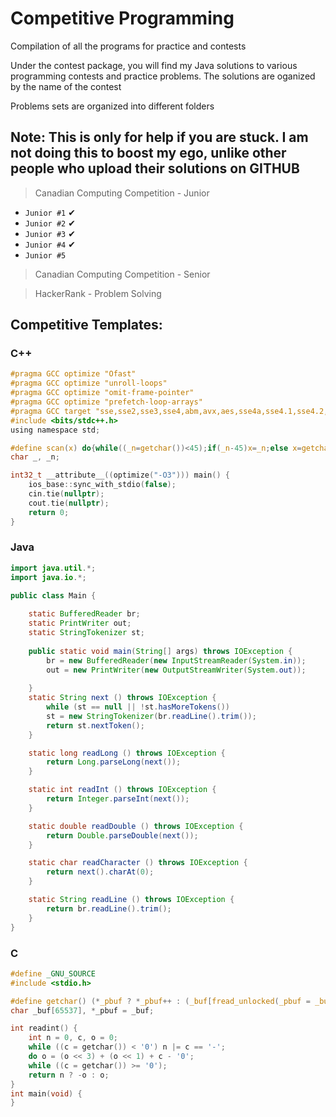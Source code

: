 # Competitive Programming

Compilation of all the programs for practice and contests

Under the contest package, you will find my Java solutions to various programming contests and practice problems. The solutions are oganized by the name of the contest

Problems sets are organized into different folders

## Note: This is only for help if you are stuck. I am not doing this to boost my ego, unlike other people who upload their solutions on GITHUB

  > Canadian Computing Competition - Junior
  - `Junior #1` ✔
  - `Junior #2` ✔
  - `Junior #3` ✔
  - `Junior #4` ✔
  - `Junior #5`
  
  > Canadian Computing Competition - Senior
  
  > HackerRank - Problem Solving
  

## Competitive Templates:
### C++
```C
#pragma GCC optimize "Ofast"
#pragma GCC optimize "unroll-loops"
#pragma GCC optimize "omit-frame-pointer"
#pragma GCC optimize "prefetch-loop-arrays"
#pragma GCC target "sse,sse2,sse3,sse4,abm,avx,aes,sse4a,sse4.1,sse4.2,mmx,popcnt,tune=native"
#include <bits/stdc++.h>
using namespace std;

#define scan(x) do{while((_n=getchar())<45);if(_n-45)x=_n;else x=getchar();for(x-=48;47<(_=getchar());x=(x<<3)+(x<<1)+_-48);if(_n<46)x=-x;}while(0)
char _, _n;

int32_t __attribute__((optimize("-O3"))) main() {
    ios_base::sync_with_stdio(false);
    cin.tie(nullptr);
    cout.tie(nullptr);
    return 0;
}
```
### Java
```Java
import java.util.*;
import java.io.*;

public class Main {
    
    static BufferedReader br;
    static PrintWriter out;
    static StringTokenizer st;
    
    public static void main(String[] args) throws IOException {
        br = new BufferedReader(new InputStreamReader(System.in));
        out = new PrintWriter(new OutputStreamWriter(System.out));
   
    }
    static String next () throws IOException {
        while (st == null || !st.hasMoreTokens())
        st = new StringTokenizer(br.readLine().trim());
        return st.nextToken();
    }

    static long readLong () throws IOException {
        return Long.parseLong(next());
    }

    static int readInt () throws IOException {
        return Integer.parseInt(next());
    }

    static double readDouble () throws IOException {
        return Double.parseDouble(next());
    }

    static char readCharacter () throws IOException {
        return next().charAt(0);
    }

    static String readLine () throws IOException {
        return br.readLine().trim();
    }
}
```
### C
```C
#define _GNU_SOURCE
#include <stdio.h>

#define getchar() (*_pbuf ? *_pbuf++ : (_buf[fread_unlocked(_pbuf = _buf, 1, 65536, stdin)] = 0, *_pbuf++))
char _buf[65537], *_pbuf = _buf;

int readint() {
	int n = 0, c, o = 0;
	while ((c = getchar()) < '0') n |= c == '-';
	do o = (o << 3) + (o << 1) + c - '0';
	while ((c = getchar()) >= '0');
	return n ? -o : o;
}
int main(void) {
}
```
